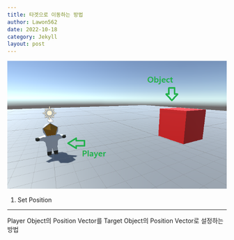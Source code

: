 ```yaml
---
title: 타겟으로 이동하는 방법
author: Lawon562
date: 2022-10-18
category: Jekyll
layout: post
---
```


![Imgur](../assets/Movement/MoveToTarget/Title.png)

1) Set Position
---

Player Object의 Position Vector를 Target Object의 Position Vector로 설정하는 방법

